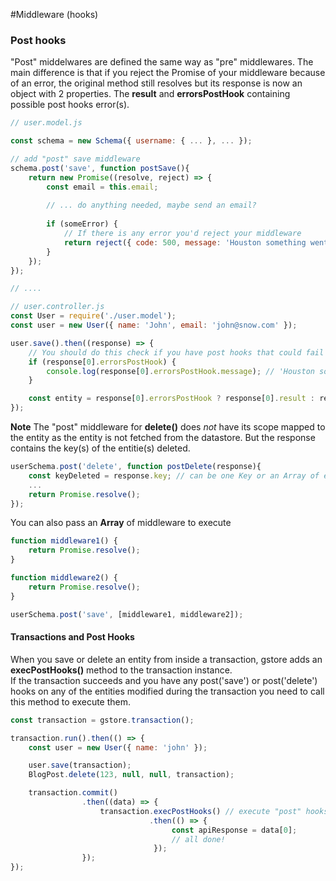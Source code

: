 #Middleware (hooks)

### Post hooks

"Post" middelwares are defined the same way as "pre" middlewares. The main difference is that if you reject the Promise of your middleware because of an error, the original method still resolves but its response is now an object with 2 properties. The **result** and **errorsPostHook** containing possible post hooks error(s).

```js
// user.model.js

const schema = new Schema({ username: { ... }, ... });

// add "post" save middleware
schema.post('save', function postSave(){
    return new Promise((resolve, reject) => {
        const email = this.email;
        
        // ... do anything needed, maybe send an email?
        
        if (someError) {
            // If there is any error you'd reject your middleware
            return reject({ code: 500, message: 'Houston something went wrong.' });
        }
    });
});

// ....

// user.controller.js
const User = require('./user.model');
const user = new User({ name: 'John', email: 'john@snow.com' });

user.save().then((response) => {
	// You should do this check if you have post hooks that could fail
	if (response[0].errorsPostHook) {
	    console.log(response[0].errorsPostHook.message); // 'Houston something went wrong.'
	}

	const entity = response[0].errorsPostHook ? response[0].result : response[0];	
});

```

**Note**
The "post" middleware for **delete()** does _not_ have its scope mapped to the entity as the entity is not fetched from the datastore. But the response contains the key(s) of the entitie(s) deleted.

```js
userSchema.post('delete', function postDelete(response){
    const keyDeleted = response.key; // can be one Key or an Array of entity Keys that have been deleted.
    ...
    return Promise.resolve();
});
```

You can also pass an **Array** of middleware to execute

```js
function middleware1() {
	return Promise.resolve();
}

function middleware2() {
	return Promise.resolve();
}

userSchema.post('save', [middleware1, middleware2]);
```

#### Transactions and Post Hooks

When you save or delete an entity from inside a transaction, gstore adds an **execPostHooks()** method to the transaction instance.  
If the transaction succeeds and you have any post('save') or post('delete') hooks on any of the entities modified during the transaction you need to call this method to execute them.

```js
const transaction = gstore.transaction();

transaction.run().then(() => {
    const user = new User({ name: 'john' });

    user.save(transaction);
    BlogPost.delete(123, null, null, transaction);

    transaction.commit()
                .then((data) => {
                    transaction.execPostHooks() // execute "post" hooks
                               .then(() => {
                                    const apiResponse = data[0];
                                    // all done!
                                });
                });
});

```